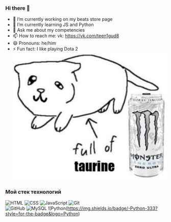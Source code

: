 ### Hi there 👋

- 🔭 I’m currently working on my beats store page  
- 🌱 I’m currently learning JS and Python  
- 💬 Ask me about my competencies  
- 📫 How to reach me: vk: https://vk.com/teen1gud8  
- 😄 Pronouns: he/him  
- ⚡ Fun fact: I like playing Dota 2  
![if](7nUuY2upTOQ.jpg)


### Мой стек технологий
![HTML](https://img.shields.io/badge/-HTML-333?style=for-the-badge&logo=html5)
![CSS](https://img.shields.io/badge/-CSS-333?style=for-the-badge&logo=css3&logoColor=blue)
![JavaScript](https://img.shields.io/badge/-JavaScript-333?style=for-the-badge&logo=javascript)
![Git](https://img.shields.io/badge/-Git-333?style=for-the-badge&logo=Git)  
![GitHub](https://img.shields.io/badge/-GitHub-333?style=for-the-badge&logo=GitHub)
![MySQL](https://img.shields.io/badge/-MySQL-333?style=for-the-badge)
![Python(https://img.shields.io/badge/-Python-333?style=for-the-badge&logo=Python)
